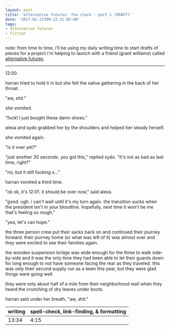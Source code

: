 ```yaml
---
layout: post
title: 'alternative futures: the clock - part 1 (DRAFT)'
date: '2017-01-21T09:12:31-05:00'
tags:
- alternative futures
- fiction 
---
```


note: from time to time, i'll be using my daily writing time to start drafts of pieces for a project i'm helping to launch with a friend (grant williams) called [alternative futures](http://colabradio.mit.edu/category/alternative-futures/).

***

12:00.

harran tried to hold it in but she felt the saliva gathering in the back of her throat.

"aw, shit."

she vomited. 

"fuck! i just bought these damn shoes."

alexa and sydo grabbed her by the shoulders and helped her steady herself. 

she vomited again. 

"is it over yet?" 

"just another 30 seconds. you got this," replied sydo. "it's not as bad as last time, right?" 

"no, but it still fucking s..."

harran vomited a third time. 

"ok ok, it's 12:01. it should be over now," said alexa. 

"good. ugh. i can't wait until it's my turn again. the transition sucks when the president isn't in your bloodline. hopefully, next time it won't be me that's feeling so rough."

"yea, let's can hope."

the three person crew put their sacks back on and continued their journey forward. their journey  home (or what was left of it) was almost over and they were excited to see their families again.

the wooden suspension bridge was wide enough for the three to walk side-by-side and it was the only time they had been able to let their guards down for long enough to not have someone facing the rear as they traveled. this was only their second supply run as a team this year, but they were glad things were going well. 

they were only about half of a mile from their neighborhood wall when they heard the crunching of dry leaves under boots. 

harran said under her breath, "aw, shit." 

<table>
	<thead>
		<tr>
			<th>writing</th>
			<th>spell-check, link-finding, & formatting</th>
		</tr>
	</thead>
	<tbody>
		<tr>
			<td>13:34</td>
			<td>4:15</td>
		</tr>
	</tbody>
</table>